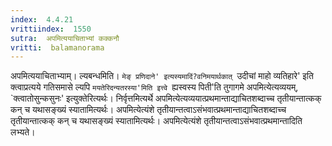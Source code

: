 ```yaml
---
index:  4.4.21
vrittiindex:  1550
sutra:  अपमित्ययाचिताभ्यां कक्कनौ
vritti:  balamanorama 
---
```


अपमित्ययाचिताभ्याम्। ल्यबन्धमिति। `मेङ् प्रणिदाने' इत्यस्यमादिं?वनिमयार्थकात् `उदीचां माहो व्यतिहारे' इति क्त्वाप्रत्यये गतिसमासे ल्यपि `मयतेरिदन्यतरस्या'मिति इत्त्वे `ह्यस्वस्य पिती'ति तुगागमे अपमित्येत्यव्ययम्, `क्त्वातोसुन्कसुनः' इत्युक्तेरित्यर्थः। निर्वृत्तमित्यर्थे अपमित्येत्यव्ययात्प्रथमान्ताद्याचितशब्दाच्च तृतीयान्तात्कक् कन् च यथासङ्ख्यं स्यातामित्यर्थः। अपमित्येत्यंशे तृतीयान्तत्वाऽसंभवात्प्रथमान्ताद्याचितशब्दाच्च तृतीयान्तात्कक् कन् च यथासङ्ख्यं स्यातामित्यर्थः। अपमित्येत्यंशे तृतीयान्तत्वाऽसंभवात्प्रथमान्तादिति लभ्यते। 


